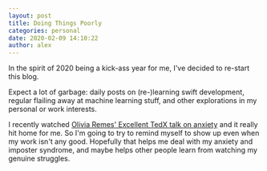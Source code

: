 ```yaml
---
layout: post
title: Doing Things Poorly
categories: personal
date: 2020-02-09 14:10:22
author: alex
---
```

In the spirit of 2020 being a kick-ass year for me, I've decided to re-start this blog. 

Expect a lot of garbage: daily posts on (re-)learning swift development, regular flailing away at machine learning stuff, and other explorations in my personal or work interests.

I recently watched [Olivia Remes' Excellent TedX talk on anxiety](https://www.ted.com/talks/olivia_remes_how_to_cope_with_anxiety?language=en) and it really hit home for me. So I'm going to try to remind myself to show up even when my work isn't any good. Hopefully that helps me deal with my anxiety and imposter syndrome, and maybe helps other people learn from watching my genuine struggles.
